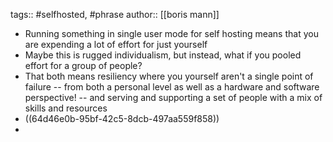 tags:: #selfhosted, #phrase
author:: [[boris mann]]

- Running something in single user mode for self hosting means that you are expending a lot of effort for just yourself
- Maybe this is rugged individualism, but instead, what if you pooled effort for a group of people?
- That both means resiliency where you yourself aren't a single point of failure -- from both a personal level as well as a hardware and software perspective! -- and serving and supporting a set of people with a mix of skills and resources
- ((64d46e0b-95bf-42c5-8dcb-497aa559f858))
-